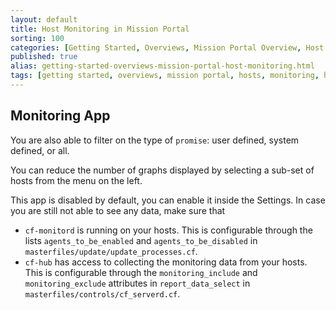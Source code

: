 ```yaml
---
layout: default
title: Host Monitoring in Mission Portal
sorting: 100
categories: [Getting Started, Overviews, Mission Portal Overview, Host Monitoring in Mission Portal]
published: true
alias: getting-started-overviews-mission-portal-host-monitoring.html
tags: [getting started, overviews, mission portal, hosts, monitoring, host monitoring]
---
```


## Monitoring App ##

You are also able to filter on the type of `promise`: user defined, system defined, or all.

You can reduce the number of graphs displayed by selecting a sub-set of hosts from the menu on the left.

This app is disabled by default, you can enable it inside the Settings. In case you are still not able to see any data, make sure that

* `cf-monitord` is running on your hosts. This is configurable through the lists `agents_to_be_enabled` and `agents_to_be_disabled` in `masterfiles/update/update_processes.cf`.
* `cf-hub` has access to collecting the monitoring data from your hosts. This is configurable through the `monitoring_include` and `monitoring_exclude` attributes in `report_data_select` in `masterfiles/controls/cf_serverd.cf`.





